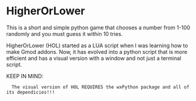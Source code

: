 # HigherOrLower
This is a short and simple python game that chooses a number from 1-100 randomly and you must guess it within 10 tries.


HigherOrLower (HOL) started as a LUA script when I was learning how to make Gmod addons. Now, it has evolved into a python script that is more efficient and has a visual version with a window and not just a terminal script.



KEEP IN MIND:

      The visual version of HOL REQUIRES the wxPython package and all of its dependicies!!!
